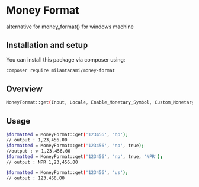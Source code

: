 # Money Format

alternative for money_format() for windows machine

## Installation and setup

You can install this package via composer using:

``` bash
composer require milantarami/money-format
```

## Overview

``` bash
MoneyFormat::get(Input, Locale, Enable_Monetary_Symbol, Custom_Monetary_Symbol);
```

## Usage

``` bash
$formatted = MoneyFormat::get('123456', 'np');
// output : 1,23,456.00
$formatted = MoneyFormat::get('123456', 'np', true);
//output : रू 1,23,456.00
$formatted = MoneyFormat::get('123456', 'np', true, 'NPR');
// output : NPR 1,23,456.00

$formatted = MoneyFormat::get('123456', 'us');
// output : 123,456.00


```

